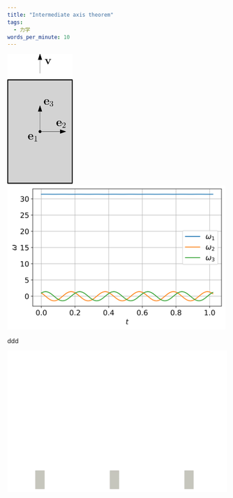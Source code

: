 ```yaml
---
title: "Intermediate axis theorem"
tags:
  - 力学
words_per_minute: 10
---
```


<img src="/assets/images/2021/07/book.png" width="150px" />

<img src="/assets/images/2021/07/omega_1.svg" width="500px" />

ddd

<img src="/assets/images/2021/07/omega.gif" width="800px" />
